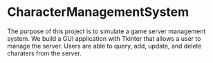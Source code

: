 # CharacterManagementSystem

The purpose of this project is to simulate a game server management system. We build a GUI application with Tkinter that allows a user to manage the server. Users are able to query, add, update, and delete charaters from the server.     

